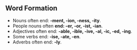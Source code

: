 ## Word Formation

* Nouns often end: **-ment, -ion, -ness, -ity**.
* People nouns often **end: -er, -or, -ist, -ian**.
* Adjectives often end: **-able, -ible, -ive, -al, -ic, -ed, -ing**.
* Some verbs end: **-ise, -ate, -en**.
* Adverbs often end: **-ly**.
